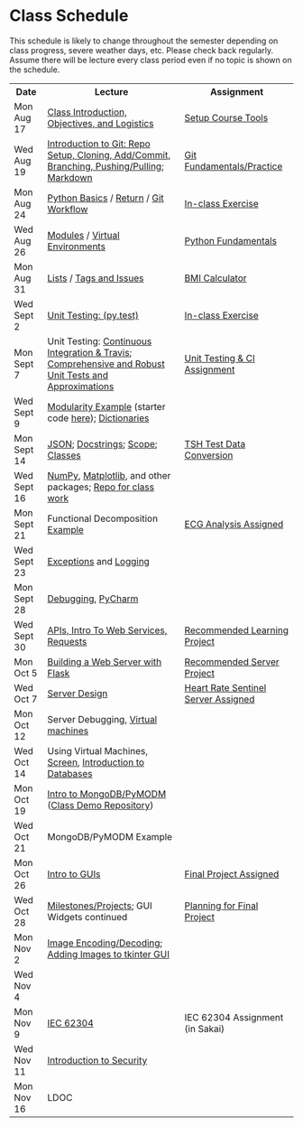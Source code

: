 # Class Schedule

This schedule is likely to change throughout the semester depending on class
progress, severe weather days, etc.  Please check back regularly.  Assume there 
will be lecture every class period even if no topic is shown on the schedule.

<table>

<tr>
<th>Date</th>
<th>Lecture</th>
<th>Assignment</th>
</tr>

<tr>
<td>Mon Aug 17</td>
    <td><a href="Lectures/Intro_Lecture.md">Class Introduction, Objectives, and Logistics</a></td>
    <td><a href="Assignments/01_tool_setup_git_intro.md">Setup Course Tools</a></td>
</tr>

<tr>
<td>Wed Aug 19</td>
    <td><a href="Lectures/intro_to_git.md">Introduction to Git:  Repo Setup, 
    Cloning, Add/Commit, Branching, Pushing/Pulling</a>;     
    <a href="Resources/markdown.md">Markdown</a></td>
  
   <td><a href="Assignments/02_git_fundamentals_practice.md">Git Fundamentals/Practice</a></td>
</tr>

<tr>
<td>Mon Aug 24</td>
    <td><a href="Lectures/python_basics.md">Python Basics</a> /
    <a href="Lectures/return_keyword.md">Return</a> /
    <a href="Lectures/git_workflow.md">Git Workflow</a>
    </td>
    <td><a href="Lectures/git_workflow.md#LDL-Branch">In-class Exercise</a></td>
</tr>

<tr>
<td>Wed Aug 26</td>
    <td><a href="Lectures/modules.md">Modules</a> /
    <a href="Lectures/virtual_environments.md">Virtual Environments</a> 
    </td>
    <td><a href="Assignments/PythonFundamentalAssignment.md">Python Fundamentals</a></td>
</tr>

<tr>
<td>Mon Aug 31</td> 
    <td> 
    <a href="Lectures/lists.md">Lists</a> / 
    <a href="Lectures/git_workflow_more.md">Tags and Issues</a> 
    </td>
    <td><a href="Assignments/BMICalculatorAssignment.md">BMI Calculator</a></td>
</tr>

<tr>
<td>Wed Sept 2</td>
    <td>
    <a href="Lectures/unit_testing.md">Unit Testing: (py.test)</a> 
    </td>
    <td><a href = "Lectures/unit_testing.md#exercise">In-class Exercise</a></td>
</tr>

<tr>
<td>Mon Sept 7</td>
    <td>Unit Testing: <a href="Lectures/continuous_integration_travis.md">Continuous 
    Integration & Travis</a>;
    <a href="Lectures/robust_testing.md">Comprehensive and Robust Unit Tests and Approximations</a></td>
    <td><a href="Assignments/UnitTestingCIAssignment.md">Unit Testing & CI Assignment</a></td>
</tr>

<tr>
<td>Wed Sept 9</td>
    <td>
      <a href="Lectures/modularity_example.md">Modularity Example</a> (starter code <a href="https://github.com/dward2/modularity_example">here</a>);
      <a href="Lectures/dictionaries.md">Dictionaries</a>
    </td>
    <td></td>
</tr>

<tr>
<td>Mon Sept 14</td>
    <td>
    <a href="Lectures/json.md">JSON</a>;
    <a href="Lectures/docstrings.md">Docstrings</a>;
    <a href="Lectures/variable_scope.md">Scope</a>;
    <a href="Lectures/classes.md">Classes</a>
    </td>
    <td><a href="Assignments/TSHTestDataConversion">TSH Test Data Conversion</a></td>
</tr>

<tr>
<td>Wed Sept 16</td>
    <td>
        <a href="Lectures/numpy.md">NumPy</a>, 
        <a href="Lectures/matplotlib.md">Matplotlib</a>, and other packages;
        <a href="https://github.com/dward2/numpy_matplotlib_class">
        Repo for class work</a>
    </td>
    <td>
    </td>
</tr>

<tr>
<td>Mon Sept 21</td>
    <td>Functional Decomposition <a href="Lectures/functional_decomposition_example.md">Example</a></td>
    <td><a href="Assignments/ECG_Analysis">ECG Analysis Assigned</a></td>
</tr>

<tr>
<td>Wed Sept 23</td>
    <td><a href="Lectures/exceptions_active_lecture.md">Exceptions</a> and 
    <a href="Lectures/logging.md">Logging</a></td>
    <td></td>
</tr>

<tr>
<td>Mon Sept 28</td>
    <td><a href="Lectures/debugging.md">Debugging</a>, 
    <a href="Resources/PyCharm">PyCharm</a>
    </td>
    <td></td>
</tr>

<tr>
<td>Wed Sept 30</td>
    <td> 
    <!---<a href="Lectures/sphinx.md">Sphinx</a>--->
    <a href="Lectures/apis_webservices_requests.md">
    APIs, Intro To Web Services, Requests</a>  
    </td>
    <td><a href="Lectures/name_server_project.md">Recommended Learning Project</a></td>
</tr>

<tr>
<td>Mon Oct 5</td>
    <td>
    <a href="Lectures/flask_server_setup.md">
           Building a Web Server with Flask</a>
    </td>
    <td><a href="Lectures/time_server_project.md">Recommended Server Project
    </a></td>
</tr>


<tr>
<td>Wed Oct 7</td>
    <td><a href="Lectures/server_code_design.md">Server Design</a>   
    <td><a href="Assignments/heart_rate_sentinel_server_assignment.md">Heart Rate Sentinel Server Assigned</a></td>
    </tr>

<tr>
<td>Mon Oct 12</td>
    <td>Server Debugging, 
    <a href="Resources/virtual_machines.md">Virtual machines</a>
    </td>
    <td></td>
</tr>

<tr>
<td>Wed Oct 14</td>
    <td>Using Virtual Machines,
    <a href="Resources/WebServices/screen.md">Screen</a>,
    <a href="Lectures/databases.md">Introduction to Databases</a></td>
    <td></td>
</tr>

<tr>
<td>Mon Oct 19</td>
    <td>
      <a href="Lectures/databases.md#mongodb">Intro to MongoDB/PyMODM</a>      
      (<a href="https://github.com/dward2/mongo_db_jupyter_example">Class Demo  
        Repository</a>)
    </td>
    <td></td> 
</tr>

<tr>
<td>Wed Oct 21</td>
    <td>MongoDB/PyMODM Example</td>
    <td><!---<a href="Lectures/database_class_work.md">In-Class Project</a>--->
    </td>
</tr>

<tr>
<td>Mon Oct 26</td>
    <td><a href="Lectures/intro_to_gui.md">Intro to GUIs</a>
    </td>
    <td>
    <a href="Assignments/final_image_processor.md">Final Project Assigned</a>
    </td>
</tr>

<tr>
  <td>Wed Oct 28</td>
  <td>
    <a href="Lectures/github_teams.md">Milestones/Projects</a>; 
    GUI Widgets continued
  </td>
  <td>
    <a href="Lectures/github_teams.md#Final-Project-Planning">Planning for Final Project</a>
  </td>
</tr>

<tr>
    <td>Mon Nov 2</td>
    <td><a href="Lectures/image_encoding_decoding.md">Image Encoding/Decoding</a>;
    <a href="Resources/tkinter_images.md">Adding Images to tkinter GUI</a></td>
    <td></td>
</tr>

<tr>
    <td>Wed Nov 4</td>
    <td></td>
    <td></td>
</tr>

<tr>
    <td>Mon Nov 9</td>
    <td><a href="https://en.wikipedia.org/wiki/IEC_62304">IEC 62304</a></td>
    <td>IEC 62304 Assignment (in Sakai)</td>
</tr>

<tr>
    <td>Wed Nov 11</td>
    <td><a href="Lectures/intro_to_security.md">Introduction to Security</a></td>
    <td></td>
</tr>

<tr>
    <td>Mon Nov 16</td>
    <td>LDOC</td>
    <td></td>
</tr>




<!--<a href="Lectures/testing_fixtures_and_other_testing.md">Unit Testing:  Testing Fixtures</a>-->
  

</table>
